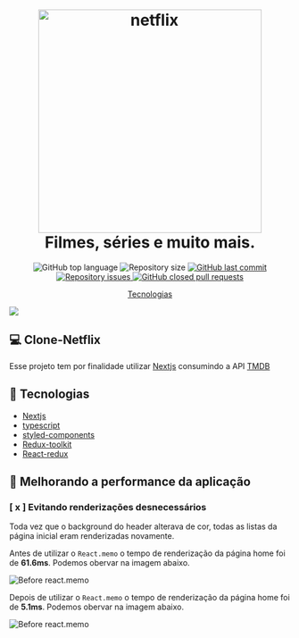 <h1 align="center">
    <img width=400 alt="netflix" src="https://res.cloudinary.com/drsxhihfr/image/upload/v1604360287/images/netflix_vv5ibp.png" />
    <br>
    Filmes, séries e muito mais.
</h1>




<p align="center">

  <img alt="GitHub top language" src="https://img.shields.io/github/languages/top/andersonsilva019/Netflix-clone-study"/>



  <img alt="Repository size" src="https://img.shields.io/github/repo-size/andersonsilva019/Netflix-clone-study">

  <a href="https://github.com/andersonsilva019/Netflix-clone-study/commits/master">
    <img alt="GitHub last commit" src="https://img.shields.io/github/last-commit/andersonsilva019/Netflix-clone-study">
  </a>

  <a href="https://github.com/andersonsilva019/Netflix-clone-study/issues">
    <img alt="Repository issues" src="https://img.shields.io/github/issues/andersonsilva019/Netflix-clone-study">
  </a>

  <a href="https://github.com/andersonsilva019/Netflix-clone-study/pulls">
    <img alt="GitHub closed pull requests" src="https://img.shields.io/github/issues-pr-closed/andersonsilva019/Netflix-clone-study">
  </a>

</p>

<p align="center">
  <a href="#rocket-tecnologias">Tecnologias</a>
</p>

<img src="https://res.cloudinary.com/drsxhihfr/image/upload/v1604360197/images/Google_Chrome_-_Dark_bplogb.svg">

## :computer: Clone-Netflix

Esse projeto tem por finalidade utilizar [Nextjs]('https://nextjs.org/') consumindo a API [TMDB]('https://www.themoviedb.org/?language=pt-BR')

## :rocket: Tecnologias
- [Nextjs](https://nextjs.org/)
- [typescript]('https://www.typescriptlang.org/')
- [styled-components]('https://styled-components.com/')
- [Redux-toolkit]('https://redux-toolkit.js.org/')
- [React-redux](https://react-redux.js.org/)

## :wrench: Melhorando a performance da aplicação

### [ x ] Evitando renderizações desnecessários

Toda vez que o background do header alterava de cor, todas as listas da página inicial eram renderizadas novamente.

Antes de utilizar o `React.memo` o tempo de renderização da página home foi de **61.6ms**. Podemos obervar na imagem abaixo.

<img alt="Before react.memo" src="https://res.cloudinary.com/drsxhihfr/image/upload/v1632577457/images/before-memo_azp0fw.png"/>

Depois de utilizar o `React.memo` o tempo de renderização da página home foi de **5.1ms**. Podemos obervar na imagem abaixo.

<img alt="Before react.memo" src="https://res.cloudinary.com/drsxhihfr/image/upload/v1632577457/images/after-memo_vdbnwi.png"/>
